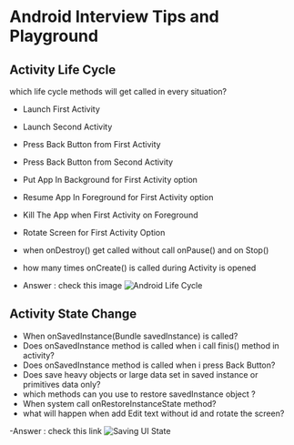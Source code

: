 # Android Interview Tips and Playground

## Activity Life Cycle 
  which life cycle methods will get called in every situation?
  - Launch First Activity
  - Launch Second Activity
  - Press Back Button from First Activity
  - Press Back Button from Second Activity
  - Put App In Background for First Activity option
  - Resume App In Foreground for First Activity option
  - Kill The App when First Activity on Foreground
  - Rotate Screen for  First Activity Option
  - when onDestroy() get called without call onPause() and on Stop()
  - how many times onCreate() is called during Activity is opened
  
  - Answer : check this image ![Android Life Cycle](https://media.geeksforgeeks.org/wp-content/uploads/20191125165133/Activity-Lifecycle-in-Android.jpg)
  
 ## Activity State Change
 - When onSavedInstance(Bundle savedInstance) is called?
 - Does onSavedInstance method is called when i call finis() method in activity?
 - Does onSavedInstance method is called when i press Back Button?
 - Does save heavy objects or large data set in saved instance or primitives data only?
 - which methods can you use to restore savedInstance object ?
 - When system call onRestoreInstanceState method?
 - what will happen when add Edit text without id and rotate the screen?
 
 -Answer : check this link ![Saving UI State](https://developer.android.com/guide/components/activities/activity-lifecycle#java)
  